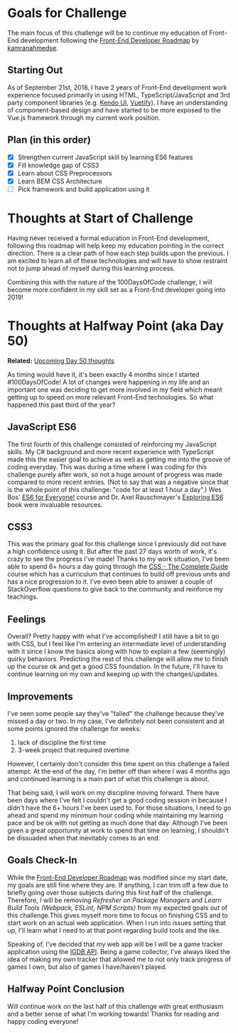 # Goals for Challenge

The main focus of this challenge will be to continue my education of Front-End development following the [Front-End Developer Roadmap](https://github.com/kamranahmedse/developer-roadmap) by [kamranahmedse](https://github.com/kamranahmedse).

## Starting Out
As of September 21st, 2018, I have 2 years of Front-End development work experience focused primarily in using HTML, TypeScript/JavaScript and 3rd party component libraries (e.g. [Kendo UI](https://www.telerik.com/kendo-ui), [Vuetify](https://vuetifyjs.com/en/)). I have an understanding of component-based design and have started to be more exposed to the Vue.js framework through my current work position.

## Plan (in this order)
* [x] Strengthen current JavaScript skill by learning ES6 features
* [x] Fill knowledge gap of CSS3
* [x] Learn about CSS Preprocessors
* [x] Learn BEM CSS Architecture
* [ ] Pick framework and build application using it

# Thoughts at Start of Challenge
Having never received a formal education in Front-End development, following this roadmap will help keep my education pointing in the correct direction. There is a clear path of how each step builds upon the previous. I am excited to learn all of these technologies and will have to show restraint not to jump ahead of myself during this learning process.

Combining this with the nature of the 100DaysOfCode challenge, I will become more confident in my skill set as a Front-End developer going into 2019!

# Thoughts at Halfway Point (aka Day 50)
**Related:** [Upcoming Day 50 thoughts](./log/day-047.md)

As timing would have it, it's been exactly 4 months since I started #100DaysOfCode! A lot of changes were happening in my life and an important one was deciding to get more involved in my field which meant getting up to speed on more relevant Front-End technologies. So what happened this past third of the year?

## JavaScript ES6

The first fourth of this challenge consisted of reinforcing my JavaScript skills. My C# background and more recent experience with TypeScript made this the easier goal to achieve as well as getting me into the groove of coding everyday. This was during a time where I was coding for this challenge purely after work, so not a huge amount of progress was made compared to more recent entries. (Not to say that was a negative since  that is the whole point of this challenge: "code for at least 1 hour a day".) Wes Bos' [ES6 for Everyone!](https://es6.io/) course and Dr. Axel Rauschmayer's [Exploring ES6](http://exploringjs.com/es6/index.html) book were invaluable resources.

## CSS3

This was the primary goal for this challenge since I previously did not have a high confidence using it. But after the past 27 days worth of work, it's crazy to see the progress I've made! Thanks to my work situation, I've been able to spend 6+ hours a day going through the [CSS - The Complete Guide](https://www.udemy.com/css-the-complete-guide-incl-flexbox-grid-sass/) course which has a curriculum that continues to build off previous units and has a nice progression to it. I've even been able to answer a couple of StackOverflow questions to give back to the community and reinforce my teachings.

## Feelings

Overall? Pretty happy with what I've accomplished! I still have a bit to go with CSS, but I feel like I'm entering an intermediate level of understanding with it since I know the basics along with how to explain a few (seemingly) quirky behaviors. Predicting the rest of this challenge will allow me to finish up the course ok and get a good CSS foundation. In the future, I'll have to continue learning on my own and keeping up with the changes/updates.

## Improvements
I've seen some people say they've "failed" the challenge because they've missed a day or two. In my case, I've definitely not been consistent and at some points ignored the challenge for weeks:

1. lack of discipline the first time
2. 3-week project that required overtime

However, I certainly don't consider this time spent on this challenge a failed attempt. At the end of the day, I'm better off than where I was 4 months ago and continued learning is a main part of what this challenge is about.

That being said, I will work on my discipline moving forward. There have been days where I've felt I couldn't get a good coding session in because I didn't have the 6+ hours I've been used to. For those situations, I need to go ahead and spend my minimum hour coding while maintaining my learning pace and be ok with not getting as much done that day. Although I've been given a great opportunity at work to spend that time on learning, I shouldn't be dissuaded when that inevitably comes to an end.

## Goals Check-In

While the [Front-End Developer Roadmap](https://github.com/kamranahmedse/developer-roadmap) was modified since my start date, my goals are still fine where they are. If anything, I can trim off a few due to briefly going over those subjects during this first half of the challenge. Therefore,  I will be removing _Refresher on Package Managers_ and _Learn Build Tools (Webpack, ESLint, NPM Scripts)_ from my expected goals out of this challenge.This gives myself more time to focus on finishing CSS and to start work on an actual web application. When I run into issues setting that up, I'll learn what I need to at that point regarding build tools and the like.

Speaking of, I've decided that my web app will be I will be a game tracker application using the [IGDB API](https://www.igdb.com/discover). Being a game collector, I've always liked the idea of making my own tracker that allowed me to not only track progress of games I own, but also of games I have/haven't played.

## Halfway Point Conclusion
Will continue work on the last half of this challenge with great enthusiasm and a better sense of what I'm working towards! Thanks for reading and happy coding everyone!